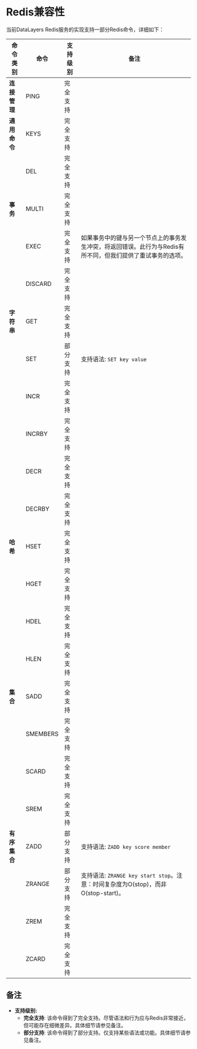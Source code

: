 # Redis兼容性

当前DataLayers Redis服务的实现支持一部分Redis命令，详细如下：

| 命令类别 | 命令 | 支持级别 | 备注 |
| --- | --- | --- | --- |
| **连接管理** | PING | 完全支持 |     |
| **通用命令** | KEYS | 完全支持 |     |
|     | DEL | 完全支持 |     |
| **事务** | MULTI | 完全支持 |     |
|     | EXEC | 完全支持 | 如果事务中的键与另一个节点上的事务发生冲突，将返回错误。此行为与Redis有所不同，但我们提供了重试事务的选项。 |
|     | DISCARD | 完全支持 |     |
| **字符串** | GET | 完全支持 |     |
|     | SET | 部分支持 | 支持语法: `SET key value` |
|     | INCR | 完全支持 |     |
|     | INCRBY | 完全支持 |     |
|     | DECR | 完全支持 |     |
|     | DECRBY | 完全支持 |     |
| **哈希** | HSET | 完全支持 |     |
|     | HGET | 完全支持 |     |
|     | HDEL | 完全支持 |     |
|     | HLEN | 完全支持 |     |
| **集合** | SADD | 完全支持 |     |
|     | SMEMBERS | 完全支持 |     |
|     | SCARD | 完全支持 |     |
|     | SREM | 完全支持 |     |
| **有序集合** | ZADD | 部分支持 | 支持语法: `ZADD key score member` |
|     | ZRANGE | 部分支持 | 支持语法: `ZRANGE key start stop`。注意：时间复杂度为O(stop)，而非O(stop-start)。 |
|     | ZREM | 完全支持 |     |
|     | ZCARD | 完全支持 |     |

## 备注

- **支持级别:**
  - **完全支持**: 该命令得到了完全支持。尽管语法和行为应与Redis非常接近，但可能存在细微差异。具体细节请参见备注。
  - **部分支持**: 该命令得到了部分支持。仅支持某些语法或功能。具体细节请参见备注。